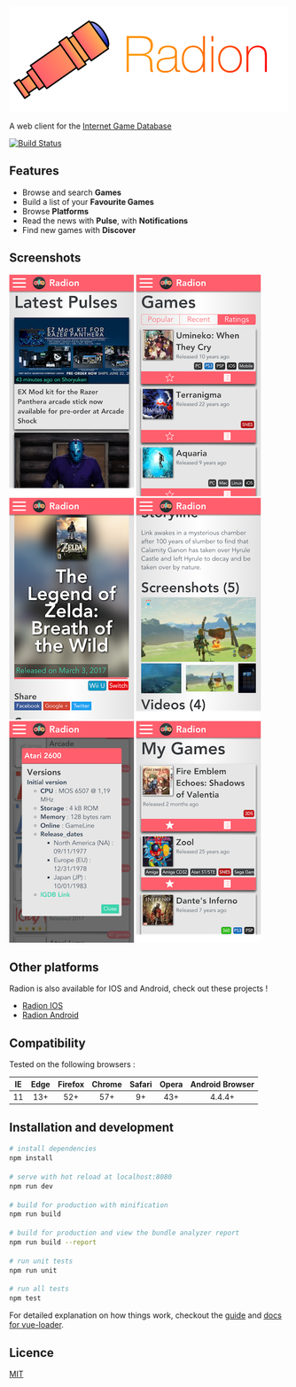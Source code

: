 ![Radion header](readme_medias/radion_header.png)

A web client for the [Internet Game Database](https://igdb.js)

[![Build Status](https://travis-ci.org/Gramatiik/radion-vue.svg?branch=master)](https://travis-ci.org/Gramatiik/radion-vue)

## Features
- Browse and search **Games**
- Build a list of your **Favourite Games**
- Browse **Platforms**
- Read the news with **Pulse**, with **Notifications**
- Find new games with **Discover**

## Screenshots
![Pulses](readme_medias/radionmx-pulses.png)
![Games](readme_medias/radionmx-games.png)
![Games Details 1](readme_medias/radionmx-game-details-1.png)
![Games Details 2](readme_medias/radionmx-game-details-2.png)
![Platforms](readme_medias/radionmx-platforms.png)
![Favourite Games](readme_medias/radionmx-favourites.png)

## Other platforms

Radion is also available for IOS and Android, check out these projects !
- [Radion IOS](https://github.com/istornz/Radion-iOS)
- [Radion Android](https://github.com/Psykotik/Radion-Android)

## Compatibility

Tested on the following browsers :

| IE | Edge | Firefox | Chrome | Safari | Opera | Android Browser |
|:--:|:----:|:-------:|:------:|:------:|:-----:|:---------------:|
| 11 |  13+ |   52+   |   57+  |   9+   |  43+  |      4.4.4+     |

## Installation and development

``` bash
# install dependencies
npm install

# serve with hot reload at localhost:8080
npm run dev

# build for production with minification
npm run build

# build for production and view the bundle analyzer report
npm run build --report

# run unit tests
npm run unit

# run all tests
npm test
```

For detailed explanation on how things work, checkout the [guide](http://vuejs-templates.github.io/webpack/) and [docs for vue-loader](http://vuejs.github.io/vue-loader).

## Licence

[MIT](LICENCE.md)
